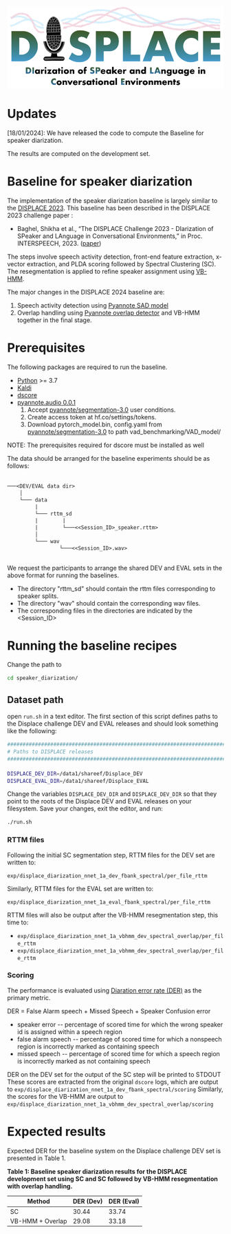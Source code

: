 <div align="left"><img src="../displace_img.png" width="550"/></div>
 

# Updates
[18/01/2024]: We have released the code to compute the Baseline for speaker diarization. 

The results are computed on the development set. 

# Baseline for speaker diarization 
The implementation of the speaker diarization baseline is largely similar to the  [DISPLACE 2023](https://github.com/displace2023/DISPLACE_Baselines). 
This baseline has been described in the DISPLACE 2023 challenge paper :
- Baghel, Shikha et al., “The DISPLACE Challenge 2023 - DIarization of SPeaker and LAnguage in
Conversational Environments,” in Proc. INTERSPEECH, 2023. ([paper](https://www.isca-speech.org/archive/pdfs/interspeech_2023/baghel23_interspeech.pdf))

The steps involve speech activity detection, front-end feature extraction, x-vector extraction, and PLDA scoring followed by Spectral Clustering (SC). The resegmentation is applied to refine speaker assignment using [VB-HMM](https://www.fit.vutbr.cz/research/groups/speech/publi/2018/diez_odyssey2018_63.pdf). 

The major changes in the DISPLACE 2024 baseline are:
1. Speech activity detection using [Pyannote SAD model](https://github.com/pyannote/pyannote-audio)
2. Overlap handling using [Pyannote overlap detector](https://github.com/pyannote/pyannote-audio) and VB-HMM together in the final stage.


# Prerequisites

The following packages are required to run the baseline.

- [Python](https://www.python.org/) >= 3.7
- [Kaldi](https://github.com/kaldi-asr/kaldi)
- [dscore](https://github.com/nryant/dscore)
- [pyannote.audio 0.0.1](https://github.com/pyannote/pyannote-audio)
    1. Accept [pyannote/segmentation-3.0](https://huggingface.co/pyannote/segmentation-3.0) user conditions.
    2. Create access token at hf.co/settings/tokens.
    3. Download pytorch_model.bin, config.yaml from [pyannote/segmentation-3.0](https://huggingface.co/pyannote/segmentation-3.0) to path vad_benchmarking/VAD_model/

NOTE: The prerequisites required for dscore must be installed as well


The data should be arranged for the baseline experiments should be as follows:  
```
   
───<DEV/EVAL data dir>
    │
    └─── data
         |
         └─── rttm_sd 
         |        |
         |        └───<<Session_ID>_speaker.rttm>
         │ 
         └─── wav
                 └───<<Session_ID>.wav>
                 
```
We request the participants to arrange the shared DEV and EVAL sets in the above format for running the baselines.
- The directory "rttm_sd" should contain the rttm files corresponding to speaker splits.
- The directory "wav" should contain the corresponding wav files.
- The corresponding files in the directories are indicated by the <Session_ID>

  
# Running the baseline recipes
Change the path to
```bash
cd speaker_diarization/
```

## Dataset path
open ``run.sh`` in a text editor. The first section of this script defines paths to the Displace challenge DEV and EVAL releases and should look something like the following:

```bash
################################################################################
# Paths to DISPLACE releases
################################################################################

DISPLACE_DEV_DIR=/data1/shareef/Displace_DEV
DISPLACE_EVAL_DIR=/data1/shareef/Displace_EVAL
```
  
Change the variables ``DISPLACE_DEV_DIR`` and ``DISPLACE_DEV_DIR`` so that they point to the roots of the Displace DEV and EVAL releases on your filesystem. Save your changes, exit the editor, and run:

```bash
./run.sh
```
  
### RTTM files

Following the initial SC segmentation step, RTTM files for the DEV set are written to:

    exp/displace_diarization_nnet_1a_dev_fbank_spectral/per_file_rttm
  
Similarly, RTTM files for the EVAL set are written to:

    exp/displace_diarization_nnet_1a_eval_fbank_spectral/per_file_rttm

RTTM files will also be output after the VB-HMM resegmentation step, this time to:

- ``exp/displace_diarization_nnet_1a_vbhmm_dev_spectral_overlap/per_file_rttm``
- ``exp/displace_diarization_nnet_1a_vbhmm_dev_spectral_overlap/per_file_rttm``
  
### Scoring

The performance is evaluated using [Diaration error rate (DER)](https://github.com/nryant/dscore) as the primary metric.

DER = False Alarm speech + Missed Speech + Speaker Confusion error

- speaker error -- percentage of scored time for which the wrong speaker id is assigned within a speech region
- false alarm speech -- percentage of scored time for which a nonspeech region is incorrectly marked as containing speech
- missed speech -- percentage of scored time for which a speech region is incorrectly marked as not containing speech

DER on the DEV set for the output of the SC step will be printed to STDOUT
These scores are extracted from the original ``dscore`` logs, which are output to ``exp/displace_diarization_nnet_1a_dev_fbank_spectral/scoring``
Similarly, the scores for the VB-HMM are output to ``exp/displace_diarization_nnet_1a_vbhmm_dev_spectral_overlap/scoring`` 
  
# Expected results

Expected DER for the baseline system on the Displace challenge DEV set is presented in Table 1.


**Table 1: Baseline speaker diarization results for the DISPLACE development set using SC and SC followed by VB-HMM resegmentation with overlap handling.**

|  Method           | DER (Dev)   | DER (Eval) |
| ------------------| ----------- | -----------|
| SC                |   30.44     |   33.74    |
| VB-HMM + Overlap  |   29.08     |   33.18    |
  

  
<!-- ## Pretrained SAD model

We have placed a copy of the TDNN+stats SAD model used to produce these results on [Zenodo](https://zenodo.org/). To use this model, download and unarchive the [tarball](https://zenodo.org/record/4299009), then move it to ``speaker_diarization/exp``. -->

  



